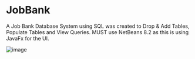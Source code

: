 # JobBank
A Job Bank Database System using SQL was created to Drop & Add Tables, Populate Tables and View Queries.
MUST use NetBeans 8.2 as this is using JavaFx for the UI.


![image](https://github.com/Niithursan/JobBank/assets/129026028/eabd60b8-178b-4850-81aa-27bc5b6a99f7)

